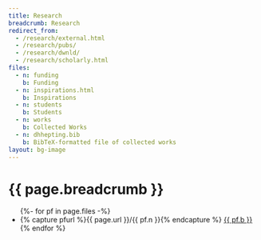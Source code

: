 ```yaml
---
title: Research
breadcrumb: Research
redirect_from:
  - /research/external.html
  - /research/pubs/
  - /research/dwnld/
  - /research/scholarly.html
files:
  - n: funding
    b: Funding
  - n: inspirations.html
    b: Inspirations
  - n: students
    b: Students
  - n: works
    b: Collected Works
  - n: dhhepting.bib
    b: BibTeX-formatted file of collected works
layout: bg-image
---
```

<div class="bg-light mb-2 p-3">
  <h1>
    {{ page.breadcrumb }}
  </h1>
</div>

<ul class="bg-transparent">
  {%- for pf in page.files -%}
  <li class="list-group-item bg-white bg-opacity-75 mb-2 p-3">
    {% capture pfurl %}{{ page.url }}/{{ pf.n }}{% endcapture %}
    <a href="{{ pfurl | relative_url }}">
      {{ pf.b }}
    </a>
  </li>
  {% endfor %}
</ul>
